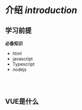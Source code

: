 # 介绍 *introduction*

## 学习前提

**必备知识**

* html
* javascript
* Typescript
* nodejs

<br>

<br>


## VUE是什么
